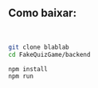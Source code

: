 <h2>Como baixar:</h2><br/>

```bash
git clone blablab
cd FakeQuizGame/backend

npm install
npm run
```
